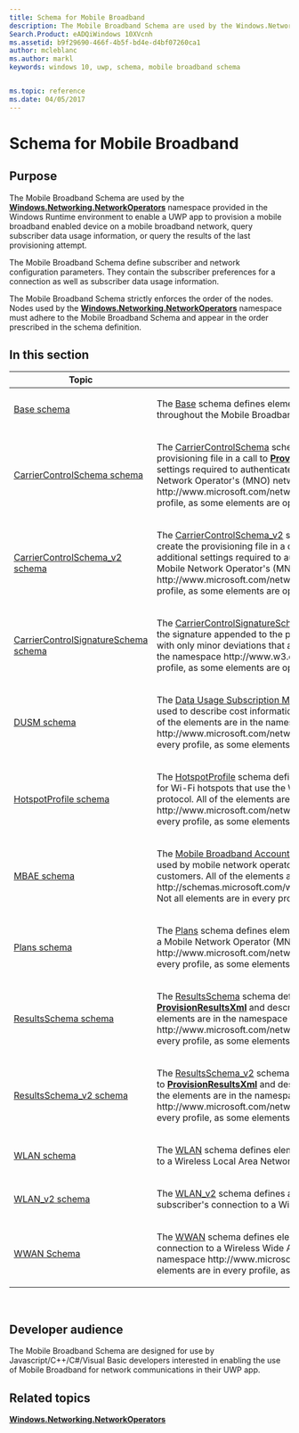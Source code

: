 ```yaml
---
title: Schema for Mobile Broadband
description: The Mobile Broadband Schema are used by the Windows.Networking.NetworkOperators namespace provided in the Windows Runtime environment to enable a UWP app to provision a mobile broadband enabled device on a mobile broadband network, query subscriber data usage information, or query the results of the last provisioning attempt.
Search.Product: eADQiWindows 10XVcnh
ms.assetid: b9f29690-466f-4b5f-bd4e-d4bf07260ca1
author: mcleblanc
ms.author: markl
keywords: windows 10, uwp, schema, mobile broadband schema


ms.topic: reference
ms.date: 04/05/2017
---
```


# Schema for Mobile Broadband


## Purpose


The Mobile Broadband Schema are used by the [**Windows.Networking.NetworkOperators**](https://msdn.microsoft.com/library/windows/apps/br241148) namespace provided in the Windows Runtime environment to enable a UWP app to provision a mobile broadband enabled device on a mobile broadband network, query subscriber data usage information, or query the results of the last provisioning attempt.

The Mobile Broadband Schema define subscriber and network configuration parameters. They contain the subscriber preferences for a connection as well as subscriber data usage information.

The Mobile Broadband Schema strictly enforces the order of the nodes. Nodes used by the [**Windows.Networking.NetworkOperators**](https://msdn.microsoft.com/library/windows/apps/br241148) namespace must adhere to the Mobile Broadband Schema and appear in the order prescribed in the schema definition.

## In this section


<table>
<colgroup>
<col width="50%" />
<col width="50%" />
</colgroup>
<thead>
<tr class="header">
<th>Topic</th>
<th>Description</th>
</tr>
</thead>
<tbody>
<tr class="odd">
<td><p><a href="base/schema-root.md">Base schema</a> </p></td>
<td><p>The <a href="base/schema-root.md">Base</a>  schema defines elements that are used to describe basic data types used throughout the Mobile Broadband schema. It defines only simple and complex types.</p></td>
</tr>
<tr class="even">
<td><p><a href="carriercontrolschema/schema-root.md">CarrierControlSchema schema</a> </p></td>
<td><p>The <a href="carriercontrolschema/schema-root.md">CarrierControlSchema</a>  schema defines elements that are used to create the provisioning file in a call to <a href="https://msdn.microsoft.com/library/windows/apps/br207400"><strong>ProvisionFromXmlDocumentAsync</strong></a> and describe all of the settings required to authenticate and provision a subscriber's account on a Mobile Network Operator's (MNO) network. All of the elements are in the namespace http://www.microsoft.com/networking/CarrierControl/v1. Not all elements are in every profile, as some elements are optional.</p></td>
</tr>
<tr class="odd">
<td><p><a href="carriercontrolschema-v2/schema-root.md">CarrierControlSchema_v2 schema</a> </p></td>
<td><p>The <a href="carriercontrolschema-v2/schema-root.md">CarrierControlSchema_v2</a>  schema defines additional elements that are used to create the provisioning file in a call to <a href="https://msdn.microsoft.com/library/windows/apps/br207400"><strong>ProvisionFromXmlDocumentAsync</strong></a> and describe additional settings required to authenticate and provision a subscriber's account on a Mobile Network Operator's (MNO) network. All of the elements are in the namespace http://www.microsoft.com/networking/CarrierControl/v2. Not all elements are in every profile, as some elements are optional.</p></td>
</tr>
<tr class="even">
<td><p><a href="carriercontrolsignatureschema/schema-root.md">CarrierControlSignatureSchema schema</a> </p></td>
<td><p>The <a href="carriercontrolsignatureschema/schema-root.md">CarrierControlSignatureSchema</a>  schema defines elements that are used to describe the signature appended to the provisioning file. It is based on the <a href="https://www.w3.org/TR/xmldsig-core/">XML DSIG</a> specification with only minor deviations that are explicitly described below. All of the elements are in the namespace http://www.w3.org/2000/09/xmldsig#. Not all elements are in every profile, as some elements are optional.</p></td>
</tr>
<tr class="odd">
<td><p><a href="dusm/schema-root.md">DUSM schema</a> </p></td>
<td><p>The <a href="dusm/schema-root.md">Data Usage Subscription Management (DUSM)</a>  schema defines elements that are used to describe cost information for a subscriber's connection to a metered network. All of the elements are in the namespace http://www.microsoft.com/networking/CarrierControl/DUSM/v1. Not all elements are in every profile, as some elements are optional.</p></td>
</tr>
<tr class="even">
<td><p><a href="hotspotprofile/schema-root.md">HotspotProfile schema</a> </p></td>
<td><p>The <a href="hotspotprofile/schema-root.md">HotspotProfile</a>  schema defines elements that are used to describe login credentials for Wi-Fi hotspots that use the Wireless Internet Service Provider roaming (WISPr) protocol. All of the elements are in the namespace http://www.microsoft.com/networking/WLAN/HotspotProfile/v1. Not all elements are in every profile, as some elements are optional.</p></td>
</tr>
<tr class="odd">
<td><p><a href="mbae/schema-root.md">MBAE schema</a> </p></td>
<td><p>The <a href="mbae/schema-root.md">Mobile Broadband Account Experience (MBAE)</a>  schema defines elements that are used by mobile network operators and retail partners to deliver valued added services to customers. All of the elements are in the namespace http://schemas.microsoft.com/windows/2010/12/DeviceMetadata/MobileBroadbandInfo. Not all elements are in every profile, as some elements are optional.</p></td>
</tr>
<tr class="even">
<td><p><a href="plans/schema-root.md">Plans schema</a> </p></td>
<td><p>The <a href="plans/schema-root.md">Plans</a>  schema defines elements that are used to describe a subscriber's data plan on a Mobile Network Operator (MNO). All of the elements are in the namespace http://www.microsoft.com/networking/CarrierControl/Plans/v1. Not all elements are in every profile, as some elements are optional.</p></td>
</tr>
<tr class="odd">
<td><p><a href="resultsschema/schema-root.md">ResultsSchema schema</a> </p></td>
<td><p>The <a href="resultsschema/schema-root.md">ResultsSchema</a>  schema defines elements that are returned from a call to <a href="https://msdn.microsoft.com/library/windows/apps/br212048"><strong>ProvisionResultsXml</strong></a> and describe the results of the last provisioning attempt. All of the elements are in the namespace http://www.microsoft.com/networking/CarrierControlResults/v1. Not all elements are in every profile, as some elements are optional.</p></td>
</tr>
<tr class="even">
<td><p><a href="resultsschema-v2/schema-root.md">ResultsSchema_v2 schema</a> </p></td>
<td><p>The <a href="resultsschema-v2/schema-root.md">ResultsSchema_v2</a>  schema defines additional elements that are returned from a call to <a href="https://msdn.microsoft.com/library/windows/apps/br212048"><strong>ProvisionResultsXml</strong></a> and describe the results of the last provisioning attempt. All of the elements are in the namespace http://www.microsoft.com/networking/CarrierControlResults/v2. Not all elements are in every profile, as some elements are optional.</p></td>
</tr>
<tr class="odd">
<td><p><a href="wlan/schema-root.md">WLAN schema</a> </p></td>
<td><p>The <a href="wlan/schema-root.md">WLAN</a>  schema defines elements that are used to describe a subscriber's connection to a Wireless Local Area Network (WLAN).</p></td>
</tr>
<tr class="even">
<td><p><a href="wlan-v2/schema-root.md">WLAN_v2 schema</a> </p></td>
<td><p>The <a href="wlan-v2/schema-root.md">WLAN_v2</a>  schema defines additional elements that are used to describe a subscriber's connection to a Wireless Local Area Network (WLAN).</p></td>
</tr>
<tr class="odd">
<td><p><a href="wwan/schema-root.md">WWAN Schema</a> </p></td>
<td><p>The <a href="wwan/schema-root.md">WWAN</a>  schema defines elements that are used to describe a subscriber's connection to a Wireless Wide Area Network (WWAN). All of the elements are in the namespace http://www.microsoft.com/networking/CarrierControl/WWAN/v1. Not all elements are in every profile, as some elements are optional.</p></td>
</tr>
</tbody>
</table>

 

## Developer audience


The Mobile Broadband Schema are designed for use by Javascript/C++/C#/Visual Basic developers interested in enabling the use of Mobile Broadband for network communications in their UWP app.

## Related topics


[**Windows.Networking.NetworkOperators**](https://msdn.microsoft.com/library/windows/apps/br241148)

 

 




